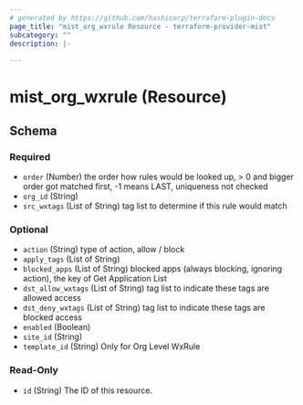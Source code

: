 ```yaml
---
# generated by https://github.com/hashicorp/terraform-plugin-docs
page_title: "mist_org_wxrule Resource - terraform-provider-mist"
subcategory: ""
description: |-
  
---
```


# mist_org_wxrule (Resource)





<!-- schema generated by tfplugindocs -->
## Schema

### Required

- `order` (Number) the order how rules would be looked up, > 0 and bigger order got matched first, -1 means LAST, uniqueness not checked
- `org_id` (String)
- `src_wxtags` (List of String) tag list to determine if this rule would match

### Optional

- `action` (String) type of action, allow / block
- `apply_tags` (List of String)
- `blocked_apps` (List of String) blocked apps (always blocking, ignoring action), the key of Get Application List
- `dst_allow_wxtags` (List of String) tag list to indicate these tags are allowed access
- `dst_deny_wxtags` (List of String) tag list to indicate these tags are blocked access
- `enabled` (Boolean)
- `site_id` (String)
- `template_id` (String) Only for Org Level WxRule

### Read-Only

- `id` (String) The ID of this resource.
